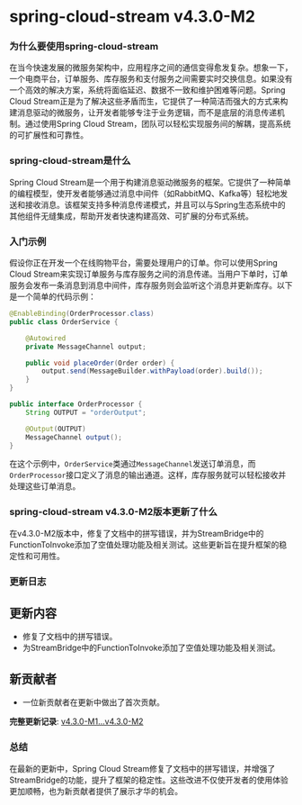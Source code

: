 # spring-cloud-stream v4.3.0-M2
### 为什么要使用spring-cloud-stream

在当今快速发展的微服务架构中，应用程序之间的通信变得愈发复杂。想象一下，一个电商平台，订单服务、库存服务和支付服务之间需要实时交换信息。如果没有一个高效的解决方案，系统将面临延迟、数据不一致和维护困难等问题。Spring Cloud Stream正是为了解决这些矛盾而生，它提供了一种简洁而强大的方式来构建消息驱动的微服务，让开发者能够专注于业务逻辑，而不是底层的消息传递机制。通过使用Spring Cloud Stream，团队可以轻松实现服务间的解耦，提高系统的可扩展性和可靠性。

### spring-cloud-stream是什么

Spring Cloud Stream是一个用于构建消息驱动微服务的框架。它提供了一种简单的编程模型，使开发者能够通过消息中间件（如RabbitMQ、Kafka等）轻松地发送和接收消息。该框架支持多种消息传递模式，并且可以与Spring生态系统中的其他组件无缝集成，帮助开发者快速构建高效、可扩展的分布式系统。

### 入门示例

假设你正在开发一个在线购物平台，需要处理用户的订单。你可以使用Spring Cloud Stream来实现订单服务与库存服务之间的消息传递。当用户下单时，订单服务会发布一条消息到消息中间件，库存服务则会监听这个消息并更新库存。以下是一个简单的代码示例：

```java
@EnableBinding(OrderProcessor.class)
public class OrderService {

    @Autowired
    private MessageChannel output;

    public void placeOrder(Order order) {
        output.send(MessageBuilder.withPayload(order).build());
    }
}

public interface OrderProcessor {
    String OUTPUT = "orderOutput";

    @Output(OUTPUT)
    MessageChannel output();
}
```

在这个示例中，`OrderService`类通过`MessageChannel`发送订单消息，而`OrderProcessor`接口定义了消息的输出通道。这样，库存服务就可以轻松接收并处理这些订单消息。

### spring-cloud-stream v4.3.0-M2版本更新了什么

在v4.3.0-M2版本中，修复了文档中的拼写错误，并为StreamBridge中的FunctionToInvoke添加了空值处理功能及相关测试。这些更新旨在提升框架的稳定性和可用性。

### 更新日志

## 更新内容
- 修复了文档中的拼写错误。
- 为StreamBridge中的FunctionToInvoke添加了空值处理功能及相关测试。

## 新贡献者
- 一位新贡献者在更新中做出了首次贡献。

**完整更新记录**: [v4.3.0-M1...v4.3.0-M2](https://github.com/spring-cloud/spring-cloud-stream/compare/v4.3.0-M1...v4.3.0-M2)

### 总结

在最新的更新中，Spring Cloud Stream修复了文档中的拼写错误，并增强了StreamBridge的功能，提升了框架的稳定性。这些改进不仅使开发者的使用体验更加顺畅，也为新贡献者提供了展示才华的机会。